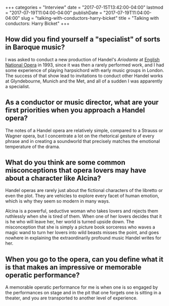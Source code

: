 +++
categories = "Interview"
date = "2017-07-15T13:42:00-04:00"
lastmod = "2017-07-19T11:04:00-04:00"
publishDate = "2017-07-19T11:04:00-04:00"
slug = "talking-with-conductors-harry-bicket"
title = "Talking with conductors: Harry Bicket"
+++

## How did you find yourself a "specialist" of sorts in Baroque music?
 
I was asked to conduct a new production of Handel's *Ariodante* at [English National Opera](/scene/companies/english-national-opera/) in 1993, since it was then a rarely performed work, and I had some experience of playing harpsichord with early music groups in London. The success of that show lead to invitations to conduct other Handel works at Glyndebourne, Munich and the Met, and all of a sudden I was apparently a specialist.
 
## As a conductor or music director, what are your first priorities when you approach a Handel opera?
 
The notes of a Handel opera are relatively simple, compared to a Strauss or Wagner opera, but I concentrate a lot on the rhetorical gesture of every phrase and in creating a soundworld that precisely matches the emotional temperature of the drama.
 
## What do you think are some common misconceptions that opera lovers may have about a character like Alcina?

Handel operas are rarely just about the fictional characters of the libretto or even the plot. They are vehicles to explore every facet of human emotion, which is why they seem so modern in many ways. 

Alcina is a powerful, seductive woman who takes lovers and rejects them ruthlessly when she is tired of them. When one of her lovers decides that it is he who will leave her, her world is turned upside down. The misconception that she is simply a picture book sorceress who waves a magic wand to turn her lovers into wild beasts misses the point, and goes nowhere in explaining the extraordinarily profound music Handel writes for her.
 
## When you go to the opera, can you define what it is that makes an impressive or memorable operatic performance?

A memorable operatic performance for me is when one is so engaged by the performances on stage and in the pit that one forgets one is sitting in a theater, and you are transported to another level of experience.
